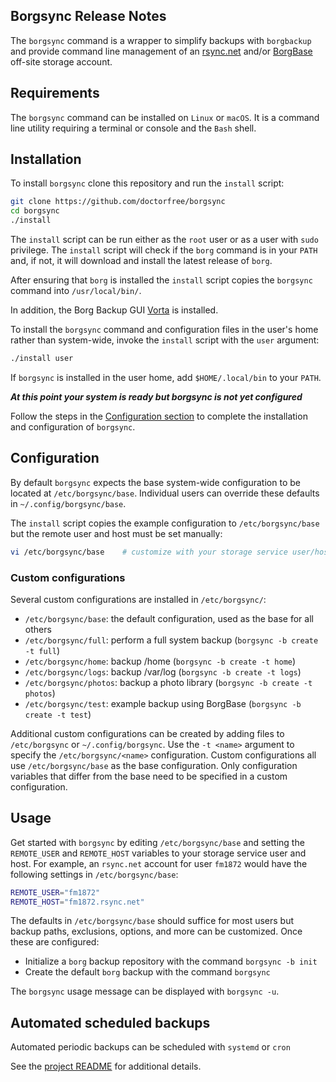 ## Borgsync Release Notes

The `borgsync` command is a wrapper to simplify backups with `borgbackup`
and provide command line management of an [rsync.net](https://rsync.net)
and/or [BorgBase](https://www.borgbase.com) off-site storage account.

## Requirements

The `borgsync` command can be installed on `Linux` or `macOS`. It is a command
line utility requiring a terminal or console and the `Bash` shell.

## Installation

To install `borgsync` clone this repository and run the `install` script:

```bash
git clone https://github.com/doctorfree/borgsync
cd borgsync
./install
```

The `install` script can be run either as the `root` user or as a user with
`sudo` privilege. The `install` script will check if the `borg` command is in
your `PATH` and, if not, it will download and install the latest release of `borg`.

After ensuring that `borg` is installed the `install` script copies the
`borgsync` command into `/usr/local/bin/`.

In addition, the Borg Backup GUI [Vorta](https://vorta.borgbase.com) is installed.

To install the `borgsync` command and configuration files in the user's home
rather than system-wide, invoke the `install` script with the `user` argument:

```bash
./install user
```

If `borgsync` is installed in the user home, add `$HOME/.local/bin` to your `PATH`.

***At this point your system is ready but borgsync is not yet configured***

Follow the steps in the [Configuration section](#configuration) to complete
the installation and configuration of `borgsync`.

## Configuration

By default `borgsync` expects the base system-wide configuration to be located
at `/etc/borgsync/base`. Individual users can override these defaults in
`~/.config/borgsync/base`.

The `install` script copies the example configuration to `/etc/borgsync/base`
but the remote user and host must be set manually:

```bash
vi /etc/borgsync/base    # customize with your storage service user/host/etc
```
### Custom configurations

Several custom configurations are installed in `/etc/borgsync/`:

* `/etc/borgsync/base`: the default configuration, used as the base for all others
* `/etc/borgsync/full`: perform a full system backup (`borgsync -b create -t full`)
* `/etc/borgsync/home`: backup /home (`borgsync -b create -t home`)
* `/etc/borgsync/logs`: backup /var/log (`borgsync -b create -t logs`)
* `/etc/borgsync/photos`: backup a photo library (`borgsync -b create -t photos`)
* `/etc/borgsync/test`: example backup using BorgBase (`borgsync -b create -t test`)

Additional custom configurations can be created by adding files to `/etc/borgsync` or
`~/.config/borgsync`. Use the `-t <name>` argument to specify the `/etc/borgsync/<name>`
configuration. Custom configurations all use `/etc/borgsync/base` as the base configuration.
Only configuration variables that differ from the base need to be specified in
a custom configuration.

## Usage

Get started with `borgsync` by editing `/etc/borgsync/base` and setting
the `REMOTE_USER` and `REMOTE_HOST` variables to your storage service
user and host. For example, an `rsync.net` account for user `fm1872`
would have the following settings in `/etc/borgsync/base`:

```bash
REMOTE_USER="fm1872"
REMOTE_HOST="fm1872.rsync.net"
```

The defaults in `/etc/borgsync/base` should suffice for most users but
backup paths, exclusions, options, and more can be customized. Once these
are configured:

* Initialize a `borg` backup repository with the command `borgsync -b init`
* Create the default `borg` backup with the command `borgsync`

The `borgsync` usage message can be displayed with `borgsync -u`.

## Automated scheduled backups

Automated periodic backups can be scheduled with `systemd` or `cron`

See the [project README](https://github.com/doctorfree/borgsync#readme)
for additional details.
